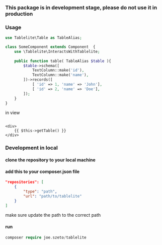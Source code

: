 ### This package is in development stage, please do not use it in production

### Usage

```php
use Tablelite\Table as TableAlias;

class SomeComponent extends Component  {
    use \Tablelite\InteractsWithTablelite;
    
    public function table( TableAlias $table ){
        $table->schema([
            TextColumn::make('id'),
            TextColumn::make('name'),
        ])->records([
            [ 'id' => 1, 'name' => 'John'],
            [ 'id' => 2, 'name' => 'Doe'],
        ]);
    }
}
```

in view

```bladehtml

<div>
    {{ $this->getTable() }}
</div>
```

### Development in local

#### clone the repository to your local machine

#### add this to your composer.json file

```json
"repositories": [
    {
        "type": "path",
        "url": "path/to/tablelite"
    }
]
```

make sure update the path to the correct path

#### run
```php
composer require joe.szeto/tablelite
```
